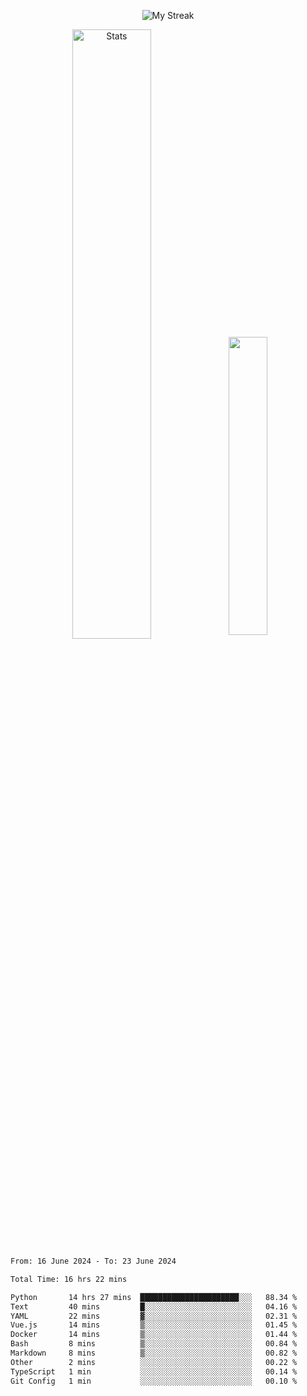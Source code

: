 <p align="center">
<picture>
  <source media="(prefers-color-scheme: dark)" srcset="http://github-readme-streak-stats.herokuapp.com?user=semolik&theme=dark&hide_border=true&background=DD272700">
  <img alt="My Streak" src="http://github-readme-streak-stats.herokuapp.com?user=semolik&hide_border=true">
</picture>
</p>
<div align="center">
  <picture>
    <source media="(prefers-color-scheme: dark)" srcset="https://github-readme-stats.vercel.app/api?username=semolik&show_icons=true&bg_color=DD272700&hide_border=true&theme=dark">
        <img alt="Stats" src="https://github-readme-stats.vercel.app/api?username=semolik&show_icons=true&bg_color=DD272700&hide_border=true" width="50%" >
  </picture>
  <sup>
  <picture>
  <source media="(prefers-color-scheme: dark)" srcset="https://github-readme-stats.vercel.app/api/top-langs/?username=semolik&layout=compact&hide_border=true&bg_color=DD272700&theme=dark">
  <img src="https://github-readme-stats.vercel.app/api/top-langs/?username=semolik&layout=compact&hide_border=true" width="35%" />
  </picture>
  </sup>
</div>
<!--START_SECTION:waka-->

```txt
From: 16 June 2024 - To: 23 June 2024

Total Time: 16 hrs 22 mins

Python       14 hrs 27 mins  ██████████████████████░░░   88.34 %
Text         40 mins         █░░░░░░░░░░░░░░░░░░░░░░░░   04.16 %
YAML         22 mins         ▓░░░░░░░░░░░░░░░░░░░░░░░░   02.31 %
Vue.js       14 mins         ▒░░░░░░░░░░░░░░░░░░░░░░░░   01.45 %
Docker       14 mins         ▒░░░░░░░░░░░░░░░░░░░░░░░░   01.44 %
Bash         8 mins          ▒░░░░░░░░░░░░░░░░░░░░░░░░   00.84 %
Markdown     8 mins          ▒░░░░░░░░░░░░░░░░░░░░░░░░   00.82 %
Other        2 mins          ░░░░░░░░░░░░░░░░░░░░░░░░░   00.22 %
TypeScript   1 min           ░░░░░░░░░░░░░░░░░░░░░░░░░   00.14 %
Git Config   1 min           ░░░░░░░░░░░░░░░░░░░░░░░░░   00.10 %
```

<!--END_SECTION:waka-->


